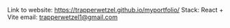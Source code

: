 
Link to website: https://trapperwetzel.github.io/myportfolio/
Stack: React + Vite
email: trapperwetzel1@gmail.com

